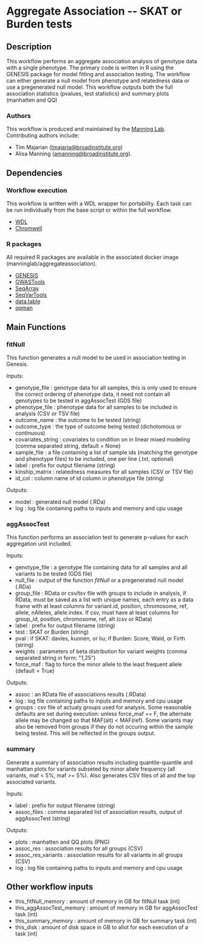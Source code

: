 # Aggregate Association -- SKAT or Burden tests

## Description 

This workflow performs an aggregate association analysis of genotype data with a single phenotype. The primary code is written in R using the GENESIS package for model fitting and association testing. The workflow can either generate a null model from phenotype and relatedness data or use a pregenerated null model. This workflow outputs both the full association statistics (pvalues, test statistics) and summary plots (manhatten and QQ)

### Authors

This workflow is produced and maintained by the [Manning Lab](https://manning-lab.github.io/). Contributing authors include:

* Tim Majarian (tmajaria@broadinstitute.org)
* Alisa Manning (amanning@broadinstitute.org).

## Dependencies

### Workflow execution

This workflow is written with a WDL wrapper for portability. Each task can be run individually from the base script or within the full workflow.

* [WDL](https://software.broadinstitute.org/wdl/documentation/quickstart)
* [Chromwell](http://cromwell.readthedocs.io/en/develop/)

### R packages

All required R packages are available in the associated docker image (manninglab/aggregateassociation).

* [GENESIS](https://www.bioconductor.org/packages/release/bioc/html/GENESIS.html)
* [GWASTools](https://www.bioconductor.org/packages/release/bioc/html/GWASTools.html)
* [SeqArray](https://www.bioconductor.org/packages/release/bioc/html/SeqArray.html)
* [SeqVarTools](https://www.bioconductor.org/packages/release/bioc/html/SeqVarTools.html)
* [data.table](https://cran.r-project.org/web/packages/data.table/index.html)
* [qqman](https://cran.r-project.org/web/packages/qqman/index.html)

## Main Functions

### fitNull

This function generates a null model to be used in association testing in Genesis.

Inputs:
* genotype_file : genotype data for all samples, this is only used to ensure the correct ordering of phenotype data, it need not contain all genotypes to be tested in aggAssocTest (GDS file)
* phenotype_file : phenotype data for all samples to be included in analysis (CSV or TSV file)
* outcome_name : the outcome to be tested (string)
* outcome_type : the type of outcome being tested (dichotomous or continuous)
* covariates_string : covariates to condition on in linear mixed modeling (comma separated string, default = None)
* sample_file : a file containing a list of sample ids (matching the genotype and phenotype files) to be included, one per line (.txt, optional)
* label : prefix for output filename (string)
* kinship_matrix : relatedness measures for all samples (CSV or TSV file)
* id_col : column name of id column in phenotype file (string)

Outputs:
* model : generated null model (.RDa)
* log : log file containing paths to inputs and memory and cpu usage

###  aggAssocTest 

This function performs an association test to generate p-values for each aggregation unit included.

Inputs:
* genotype_file : a genotype file containing data for all samples and all variants to be tested (GDS file)
* null_file : output of the function *fitNull* or a pregenerated null model (.RDa)
* group_file : RData or csv/tsv file with groups to include in analysis, if RData, must be saved as a list with unique names, each entry as a data frame with at least columns for variant.id, position, chromosome, ref, allele, nAlleles, allele.index. If csv, must have at least columns for group_id, position, chromosome, ref, alt (csv or RData)
* label : prefix for output filename (string)
* test : SKAT or Burden (string)
* pval : if SKAT: davies, kuonen, or liu; if Burden: Score, Wald, or Firth (string)
* weights : parameters of beta distribution for variant weights (comma separated string in form: "1,25") 
* force_maf : flag to force the minor allele to the least frequent allele (default = True)

Outputs:
* assoc : an RData file of associations results (.RData)
* log : log file containing paths to inputs and memory and cpu usage
* groups : csv file of actualy groups used for analysis. Some reasonable defaults are set during execution: unless force_maf == F, the alternate allele may be changed so that MAF(alt) < MAF(ref). Some variants may also be removed from groups if they do not occuring within the sample being tested. This will be reflected in the groups output.

### summary

Generate a summary of association results including quantile-quantile and manhattan plots for variants subseted by minor allele frequency (all variants, maf < 5%, maf >= 5%). Also generates CSV files of all and the top associated variants.

Inputs:
* label : prefix for output filename (string)
* assoc_files : comma separated list of association results, output of aggAssocTest (string)

Outputs:
* plots : manhatten and QQ plots (PNG)
* assoc_res : association results for all groups (CSV)
* assoc_res_variants : association results for all variants in all groups (CSV)
* log : log file containing paths to inputs and memory and cpu usage

## Other workflow inputs

* this_fitNull_memory : amount of memory in GB for fitNull task (int)
* this_aggAssocTest_memory : amount of memory in GB for aggAssocTest task (int)
* this_summary_memory : amount of memory in GB for summary task (int)
* this_disk : amount of disk space in GB to allot for each execution of a task (int)



